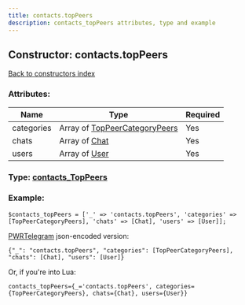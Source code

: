 ```yaml
---
title: contacts.topPeers
description: contacts_topPeers attributes, type and example
---
```

## Constructor: contacts.topPeers  
[Back to constructors index](index.md)



### Attributes:

| Name     |    Type       | Required |
|----------|---------------|----------|
|categories|Array of [TopPeerCategoryPeers](../types/TopPeerCategoryPeers.md) | Yes|
|chats|Array of [Chat](../types/Chat.md) | Yes|
|users|Array of [User](../types/User.md) | Yes|



### Type: [contacts\_TopPeers](../types/contacts_TopPeers.md)


### Example:

```
$contacts_topPeers = ['_' => 'contacts.topPeers', 'categories' => [TopPeerCategoryPeers], 'chats' => [Chat], 'users' => [User]];
```  

[PWRTelegram](https://pwrtelegram.xyz) json-encoded version:

```
{"_": "contacts.topPeers", "categories": [TopPeerCategoryPeers], "chats": [Chat], "users": [User]}
```


Or, if you're into Lua:  


```
contacts_topPeers={_='contacts.topPeers', categories={TopPeerCategoryPeers}, chats={Chat}, users={User}}

```


